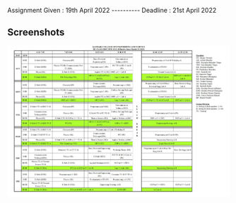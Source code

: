 Assignment Given : 19th April 2022 ---------- Deadline : 21st April 2022

## Screenshots

![App Screenshot](./Routine.jpeg)